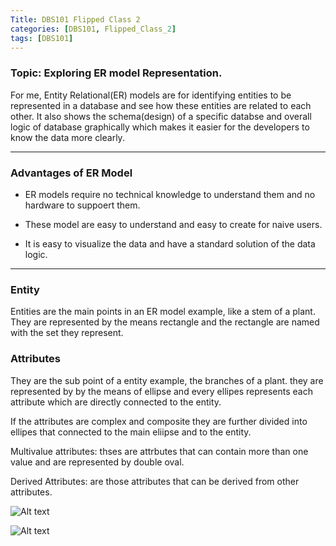 ```yaml
---
Title: DBS101 Flipped Class 2
categories: [DBS101, Flipped_Class_2]
tags: [DBS101]
---
```


### Topic: Exploring ER model Representation.


For me, Entity Relational(ER) models are for identifying entities to be represented in a database and see how these entities are related to each other. It also shows the schema(design) of a specific databse and overall logic of database graphically which makes it easier for the developers to know the data more clearly.

---

### Advantages of ER Model

- ER models require no technical knowledge to understand them and no hardware to suppoert them.

- These model are easy to understand and easy to create for naive users.

- It is easy to visualize the data and have a standard solution of the data logic.

---

 ### Entity
 Entities are the main points in an ER model example,  like a stem of a plant. They are represented by the means rectangle and the rectangle are named with the set they represent.

 ### Attributes
 They are the sub point of a entity example, the branches of a plant. they are represented by by the means of ellipse and every ellipes represents each attribute which are directly connected to the entity. 

If the attributes are complex and composite they are further divided into ellipes that connected to the main eliipse and to the entity.

Multivalue attributes: thses are attrbutes that can contain more than one value and are represented by double oval.

Derived Attributes: are those attributes that can be derived from other attributes.


![Alt text](../assets/lib/image.png)

![Alt text](../assets/lib/you.png)

